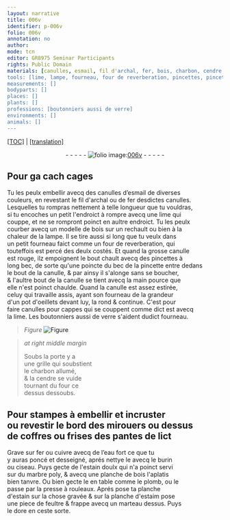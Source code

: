 ```yaml
---
layout: narrative
title: 006v
identifier: p-006v
folio: 006v
annotation: no
author:
mode: tcn
editor: GR8975 Seminar Participants
rights: Public Domain
materials: [canulles, esmail, fil d'archal, fer, bois, charbon, cendre, cuivre, eau fort, estain, doulx, marbre, plomb, estaim, feultre]
tools: [lime, lampe, fourneau, four de reverberation, pincettes, pincette, four, burin, ciseau, presse à rouleaux, marteau]
measurements: []
bodyparts: []
places: []
plants: []
professions: [boutonniers aussi de verre]
environments: []
animals: []
---
```


<p><a href="{{ site.baseurl }}/normalized/">[TOC]</a> | <a href="{{ site.baseurl }}/texts/p-006v_tl/" target="_blank">[translation]</a></p><div class="folio" align="center">- - - - - <a href="http://gallica.bnf.fr/ark:/12148/btv1b10500001g/f18.image" target="_blank"><img src="https://cu-mkp.github.io/2017-workshop-edition/assets/photo-icon.png" alt="folio image: " style="display:inline-block; margin-bottom:-3px;"/>006v</a> - - - - - </div>  
  

## Pour <span class="del">ga cach</span> cages

 
Tu les peulx embellir avecq des <span class="m">canulles</span> d’<span class="m">esmail</span> de diverses<br/> couleurs, en revestant le <span class="m">fil d'archal</span> ou de <span class="m">fer</span> desdictes canulles.<br/> Lesquelles tu rompras nettement à telle longueur que tu vouldras,<br/> si tu encoches un petit l'endroict à rompre avecq une <span class="tl">lime</span> qui<br/> couppe, et ne se rompront poinct en aultre endroict. Tu les peulx<br/> courber avecq un modelle de <span class="m">bois</span> sur un rechault ou bien à la<br/> chaleur de la <span class="tl">lampe</span>. Il se tire aussi si long que tu veulx da<span class="exp">n</span>s<br/> un petit <span class="tl">fourneau</span> faict comme un <span class="tl">four de reverberation</span>, qui<br/> touteffois est percé des deulx costés. Et quand la grosse canulle<br/> est rouge, ilz empoignent le bout chault avecq des <span class="tl">pincettes</span> à<br/> long bec, de sorte qu'une poincte du bec de la <span class="tl">pincette</span> entre deda<span class="exp">n</span>s<br/> le bout de la canulle, & par ainsy il s'alonge sans se boucher,<br/> & l'aultre bout de la canulle se tient avecq la main pource que<br/> elle n'est poinct chaulde. Quand la canulle est assez estirée,<br/> celuy qui travaille assis, ayant son <span class="tl">fourneau</span> de la gra<span class="exp">n</span>deur<br/> d'un pot d'oeillets devant luy, la rond & continue. C'est pour<br/> faire canulles pour cappes qui se couppent comme dict est avecq<br/> la <span class="tl">lime</span>. Les <span class="pro">boutonniers aussi de verre</span> s'aident dudict <span class="tl">fourneau</span>.
 
> *Figure*
> <a href="https://drive.google.com/open?id=0B9-oNrvWdlO5eVFRYjVCTmczcmM" target="_blank"><img src="https://cu-mkp.github.io/GR8975-edition/assets/photo-icon.png" alt="Figure" style="display:inline-block; margin-bottom:-3px;"/></a>
 
> *at right middle margin*
> 
> 
>   Soubs la porte y a<br/> une grille qui soubstient<br/> le <span class="m">charbon</span> allumé,<br/> & la <span class="m">cendre</span> se vuide<br/> tournant du <span class="tl">four</span> ce<br/> dessus dessoubs.
 
 
  

## Pour stampes à embellir et incruster<br/> ou revestir le bord des mirouers ou dessus<br/> de coffres ou frises des pantes de lict

 
Grave sur <span class="m">fer</span> ou <span class="m">cuivre</span> avecq de l’<span class="m">eau fort</span> ce que tu<br/> y auras poncé et desseigné, aprés nettye le avecq le <span class="tl">burin</span><br/> ou <span class="tl">ciseau</span>. Puys gecte de l'<span class="m">estain</span> <span class="m">doulx</span> qui n'a poinct servi<br/> sur du <span class="m">marbre</span> poly, & avecq une planche de <span class="m">bois</span> l'aplatis<br/> bien tanvre. Ou bien gecte le en table comme le <span class="m">plomb</span>, ou le<br/> passe par la <span class="tl">presse à rouleaux</span>. Aprés pose ta planche<br/> d'<span class="m">estain</span> sur la chose gravée & sur la planche d'<span class="m">estaim</span> pose<br/> une piece de <span class="m">feultre</span> & frappe avecq un <span class="tl">marteau</span> dessus. Puys<br/> le dore en ceste sorte.
 
